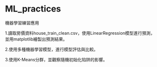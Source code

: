 # ML_practices
機器學習練習應用

1.讀取房價資料house_train_clean.csv，使用LinearRegression模型進行預測，並用matplotlib繪製出預測結果。

2.使用多種機器學習模型，進行模型評估與比較。

3.使用K-Means分群，並觀察隨機初始化陷阱的影響。
